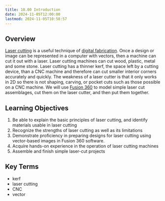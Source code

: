 ```yaml
---
title: 10.00 Introduction
date: 2024-11-05T12:00:00
lastmod: 2024-11-05T10:58:57
---
```


## Overview

[Laser cutting](./10-01-laser-cutting.md) is a useful technique of [digital fabrication](../../../../digital-fabrication/digital-fabrication.md). Once a design or image can be represented in a computer with vectors, then a machine can cut it out with a laser. Laser cutting machines can cut wood, plastic, metal and some stone. Laser cutting has a thinner kerf, the space left by a cutting device, than a CNC machine and therefore can cut smaller interior corners accurately and quickly. The weakness of a laser cutter is that it only works in 2D so there is not shaping, carving, or pocket cuts such as those possible on a CNC machine. We will use [Fusion 360](../../../../3d-modeling/fusion-360/fusion-360.md) to model simple laser cut assemblages, cut them on the laser cutter, and then put them together.

## Learning Objectives

1. Be able to explain the basic principles of laser cutting, and identify materials usable in laser cutting
2. Recognize the strengths of laser cutting as well as its limitations
3. Demonstrate proficiency in preparing designs for laser cutting using vector-based images in Fusion 360 software.
4. Acquire hands-on experience in the operation of laser cutting machines
5. Assemble and finish simple laser-cut projects

## Key Terms

- kerf
- laser cutting
- CNC
- vector
